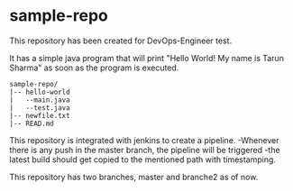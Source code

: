# sample-repo
This repository has been created for DevOps-Engineer test.

It has a simple java program that will print "Hello World! My name is Tarun Sharma" as soon as the program  is executed.

	sample-repo/
	|-- hello-world
	|	--main.java
	|	--test.java
	|-- newfile.txt
	|-- READ.md

This repository is integrated with jenkins to create a pipeline.
-Whenever there is any push in the master branch, the pipeline will be triggered
-the latest build should get copied to the mentioned path with timestamping.


This repository has two branches, master and branche2 as of now.


